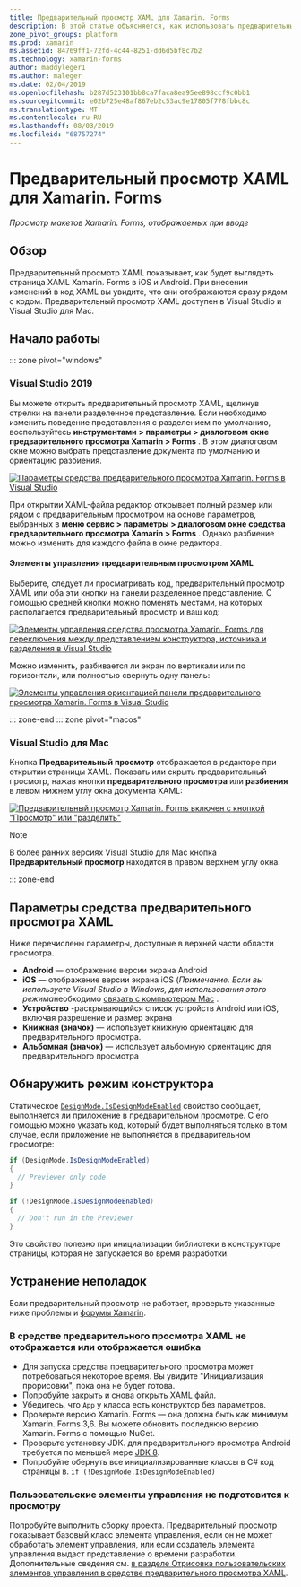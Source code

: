 ```yaml
---
title: Предварительный просмотр XAML для Xamarin. Forms
description: В этой статье объясняется, как использовать предварительный просмотр XAML для просмотра макетов Xamarin. Forms, отображаемых при вводе. Предварительный просмотр XAML доступен в Visual Studio 2019 и Visual Studio 2019 для Mac.
zone_pivot_groups: platform
ms.prod: xamarin
ms.assetid: 84769ff1-72fd-4c44-8251-dd6d5bf8c7b2
ms.technology: xamarin-forms
author: maddyleger1
ms.author: maleger
ms.date: 02/04/2019
ms.openlocfilehash: b287d523101bb8ca7faca8ea95ee898ccf9c0bb1
ms.sourcegitcommit: e02b725e48af867eb2c53ac9e17805f778fbbc8c
ms.translationtype: MT
ms.contentlocale: ru-RU
ms.lasthandoff: 08/03/2019
ms.locfileid: "68757274"
---
```

# <a name="xaml-previewer-for-xamarinforms"></a>Предварительный просмотр XAML для Xamarin. Forms

_Просмотр макетов Xamarin. Forms, отображаемых при вводе_

## <a name="overview"></a>Обзор

Предварительный просмотр XAML показывает, как будет выглядеть страница XAML Xamarin. Forms в iOS и Android. При внесении изменений в код XAML вы увидите, что они отображаются сразу рядом с кодом. Предварительный просмотр XAML доступен в Visual Studio и Visual Studio для Mac.

## <a name="getting-started"></a>Начало работы

::: zone pivot="windows"

### <a name="visual-studio-2019"></a>Visual Studio 2019

Вы можете открыть предварительный просмотр XAML, щелкнув стрелки на панели разделенное представление. Если необходимо изменить поведение представления с разделением по умолчанию, воспользуйтесь **инструментами > параметры > диалоговом окне предварительного просмотра Xamarin > Forms** . В этом диалоговом окне можно выбрать представление документа по умолчанию и ориентацию разбиения.

[![Параметры средства предварительного просмотра Xamarin. Forms в Visual Studio](xaml-previewer-images/xamlp-options-vs-sm.png "Параметры средства предварительного просмотра Xamarin. Forms в Visual Studio")](xaml-previewer-images/xamlp-options-vs-lg.png#lightbox)

При открытии XAML-файла редактор открывает полный размер или рядом с предварительным просмотром на основе параметров, выбранных в **меню сервис > параметры > диалоговом окне средства предварительного просмотра Xamarin > Forms** . Однако разбиение можно изменить для каждого файла в окне редактора.

#### <a name="xaml-preview-controls"></a>Элементы управления предварительным просмотром XAML

Выберите, следует ли просматривать код, предварительный просмотр XAML или оба эти кнопки на панели разделенное представление. С помощью средней кнопки можно поменять местами, на которых располагается предварительный просмотр и ваш код:

[![Элементы управления средства просмотра Xamarin. Forms для переключения между представлением конструктора, источника и разделения в Visual Studio](xaml-previewer-images/xamlp-controls-splitview-vs-sm.png "Элементы управления средства просмотра Xamarin. Forms для переключения между представлением конструктора, источника и разделения в Visual Studio")](xaml-previewer-images/xamlp-controls-splitview-vs-lg.png#lightbox)

Можно изменить, разбивается ли экран по вертикали или по горизонтали, или полностью свернуть одну панель:

[![Элементы управления ориентацией панели предварительного просмотра Xamarin. Forms в Visual Studio](xaml-previewer-images/xamlp-controls-orientation-vs-sm.png "Элементы управления ориентацией панели предварительного просмотра Xamarin. Forms в Visual Studio")](xaml-previewer-images/xamlp-controls-orientation-vs-lg.png#lightbox)

::: zone-end
::: zone pivot="macos"

### <a name="visual-studio-for-mac"></a>Visual Studio для Mac

Кнопка **Предварительный просмотр** отображается в редакторе при открытии страницы XAML. Показать или скрыть предварительный просмотр, нажав кнопки **предварительного просмотра** или **разбиения** в левом нижнем углу окна документа XAML:

[![Предварительный просмотр Xamarin. Forms включен с кнопкой "Просмотр" или "разделить"](xaml-previewer-images/xamlp-list-sml.png)](xaml-previewer-images/xamlp-list.png#lightbox)

> [!NOTE]
> В более ранних версиях Visual Studio для Mac кнопка **Предварительный просмотр** находится в правом верхнем углу окна.

::: zone-end

## <a name="xaml-previewer-options"></a>Параметры средства предварительного просмотра XAML

Ниже перечислены параметры, доступные в верхней части области просмотра.

* **Android** — отображение версии экрана Android
* **iOS** — отображение версии экрана iOS (*Примечание. Если вы используете Visual Studio в Windows, для использования этого режима*необходимо [связать с компьютером Mac](~/ios/get-started/installation/windows/connecting-to-mac/index.md) .
* **Устройство** -раскрывающийся список устройств Android или iOS, включая разрешение и размер экрана
* **Книжная (значок)** — использует книжную ориентацию для предварительного просмотра.
* **Альбомная (значок)** — использует альбомную ориентацию для предварительного просмотра

## <a name="detect-design-mode"></a>Обнаружить режим конструктора

Статическое [`DesignMode.IsDesignModeEnabled`](xref:Xamarin.Forms.DesignMode.IsDesignModeEnabled) свойство сообщает, выполняется ли приложение в предварительном просмотре. С его помощью можно указать код, который будет выполняться только в том случае, если приложение не выполняется в предварительном просмотре:

```csharp
if (DesignMode.IsDesignModeEnabled)
{
  // Previewer only code  
}

if (!DesignMode.IsDesignModeEnabled)
{
  // Don't run in the Previewer  
}
```

Это свойство полезно при инициализации библиотеки в конструкторе страницы, которая не запускается во время разработки.

## <a name="troubleshooting"></a>Устранение неполадок

Если предварительный просмотр не работает, проверьте указанные ниже проблемы и [форумы Xamarin](https://forums.xamarin.com/categories/xamarin-forms).

### <a name="xaml-previewer-isnt-showing-or-shows-an-error"></a>В средстве предварительного просмотра XAML не отображается или отображается ошибка

* Для запуска средства предварительного просмотра может потребоваться некоторое время. Вы увидите "Инициализация прорисовки", пока она не будет готова.
* Попробуйте закрыть и снова открыть XAML файл.
* Убедитесь, что `App` у класса есть конструктор без параметров.
* Проверьте версию Xamarin. Forms — она должна быть как минимум Xamarin. Forms 3,6. Вы можете обновить последнюю версию Xamarin. Forms с помощью NuGet.
* Проверьте установку JDK. для предварительного просмотра Android требуется по меньшей мере [JDK 8](https://www.oracle.com/technetwork/java/javase/downloads/index.html).
* Попробуйте обернуть все инициализированные классы в C# код страницы в. `if (!DesignMode.IsDesignModeEnabled)`

### <a name="custom-controls-arent-rendering"></a>Пользовательские элементы управления не подготовится к просмотру

Попробуйте выполнить сборку проекта. Предварительный просмотр показывает базовый класс элемента управления, если он не может обработать элемент управления, или если создатель элемента управления выдаст представление о времени разработки. Дополнительные сведения см. [в разделе Отрисовка пользовательских элементов управления в средстве предварительного просмотра XAML](render-custom-controls.md).
